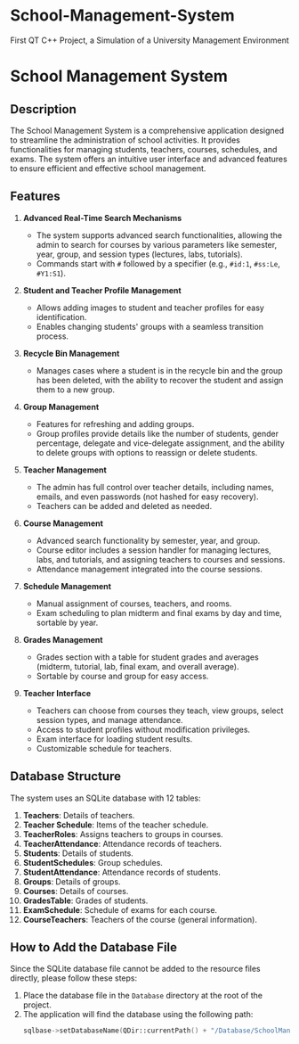 # School-Management-System
First QT C++ Project, a Simulation of a University Management Environment
# School Management System

## Description
The School Management System is a comprehensive application designed to streamline the administration of school activities. It provides functionalities for managing students, teachers, courses, schedules, and exams. The system offers an intuitive user interface and advanced features to ensure efficient and effective school management.

## Features

1. **Advanced Real-Time Search Mechanisms**
   - The system supports advanced search functionalities, allowing the admin to search for courses by various parameters like semester, year, group, and session types (lectures, labs, tutorials).
   - Commands start with `#` followed by a specifier (e.g., `#id:1`, `#ss:Le`, `#Y1:S1`).

2. **Student and Teacher Profile Management**
   - Allows adding images to student and teacher profiles for easy identification.
   - Enables changing students' groups with a seamless transition process.

3. **Recycle Bin Management**
   - Manages cases where a student is in the recycle bin and the group has been deleted, with the ability to recover the student and assign them to a new group.

4. **Group Management**
   - Features for refreshing and adding groups.
   - Group profiles provide details like the number of students, gender percentage, delegate and vice-delegate assignment, and the ability to delete groups with options to reassign or delete students.

5. **Teacher Management**
   - The admin has full control over teacher details, including names, emails, and even passwords (not hashed for easy recovery).
   - Teachers can be added and deleted as needed.

6. **Course Management**
   - Advanced search functionality by semester, year, and group.
   - Course editor includes a session handler for managing lectures, labs, and tutorials, and assigning teachers to courses and sessions.
   - Attendance management integrated into the course sessions.

7. **Schedule Management**
   - Manual assignment of courses, teachers, and rooms.
   - Exam scheduling to plan midterm and final exams by day and time, sortable by year.

8. **Grades Management**
   - Grades section with a table for student grades and averages (midterm, tutorial, lab, final exam, and overall average).
   - Sortable by course and group for easy access.

9. **Teacher Interface**
   - Teachers can choose from courses they teach, view groups, select session types, and manage attendance.
   - Access to student profiles without modification privileges.
   - Exam interface for loading student results.
   - Customizable schedule for teachers.

## Database Structure
The system uses an SQLite database with 12 tables:

1. **Teachers**: Details of teachers.
2. **Teacher Schedule**: Items of the teacher schedule.
3. **TeacherRoles**: Assigns teachers to groups in courses.
4. **TeacherAttendance**: Attendance records of teachers.
5. **Students**: Details of students.
6. **StudentSchedules**: Group schedules.
7. **StudentAttendance**: Attendance records of students.
8. **Groups**: Details of groups.
9. **Courses**: Details of courses.
10. **GradesTable**: Grades of students.
11. **ExamSchedule**: Schedule of exams for each course.
12. **CourseTeachers**: Teachers of the course (general information).

## How to Add the Database File
Since the SQLite database file cannot be added to the resource files directly, please follow these steps:

1. Place the database file in the `Database` directory at the root of the project.
2. The application will find the database using the following path:
   ```cpp
   sqlbase->setDatabaseName(QDir::currentPath() + "/Database/SchoolManagmentDatabase.db");
